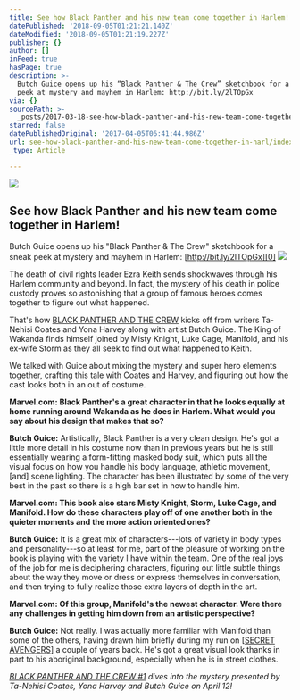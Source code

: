 ```yaml
---
title: See how Black Panther and his new team come together in Harlem!
datePublished: '2018-09-05T01:21:21.140Z'
dateModified: '2018-09-05T01:21:19.227Z'
publisher: {}
author: []
inFeed: true
hasPage: true
description: >-
  Butch Guice opens up his “Black Panther & The Crew” sketchbook for a sneak
  peek at mystery and mayhem in Harlem: http://bit.ly/2lTOpGx
via: {}
sourcePath: >-
  _posts/2017-03-18-see-how-black-panther-and-his-new-team-come-together-in-harl.md
starred: false
datePublishedOriginal: '2017-04-05T06:41:44.986Z'
url: see-how-black-panther-and-his-new-team-come-together-in-harl/index.html
_type: Article

---
```

![](https://the-grid-user-content.s3-us-west-2.amazonaws.com/cd37cc8d-0c75-477e-b66d-6ede189e8213.jpg)

## See how Black Panther and his new team come together in Harlem!

Butch Guice opens up his "Black Panther & The Crew" sketchbook for a sneak peek at mystery and mayhem in Harlem: [http://bit.ly/2lTOpGx][0]
![](https://the-grid-user-content.s3-us-west-2.amazonaws.com/0adbc797-a5c5-4871-9ead-a5ea7ee6770a.gif)

The death of civil rights leader Ezra Keith sends shockwaves through his Harlem community and beyond. In fact, the mystery of his death in police custody proves so astonishing that a group of famous heroes comes together to figure out what happened.

That's how [BLACK PANTHER AND THE CREW][1] kicks off from writers Ta-Nehisi Coates and Yona Harvey along with artist Butch Guice. The King of Wakanda finds himself joined by Misty Knight, Luke Cage, Manifold, and his ex-wife Storm as they all seek to find out what happened to Keith.

We talked with Guice about mixing the mystery and super hero elements together, crafting this tale with Coates and Harvey, and figuring out how the cast looks both in an out of costume.

**Marvel.com: Black Panther's a great character in that he looks equally at home running around Wakanda as he does in Harlem. What would you say about his design that makes that so?**

**Butch Guice:** Artistically, Black Panther is a very clean design. He's got a little more detail in his costume now than in previous years but he is still essentially wearing a form-fitting masked body suit, which puts all the visual focus on how you handle his body language, athletic movement, \[and\] scene lighting. The character has been illustrated by some of the very best in the past so there is a high bar set in how to handle him.

**Marvel.com: This book also stars Misty Knight, Storm, Luke Cage, and Manifold. How do these characters play off of one another both in the quieter moments and the more action oriented ones?**

**Butch Guice:** It is a great mix of characters---lots of variety in body types and personality---so at least for me, part of the pleasure of working on the book is playing with the variety I have within the team. One of the real joys of the job for me is deciphering characters, figuring out little subtle things about the way they move or dress or express themselves in conversation, and then trying to fully realize those extra layers of depth in the art.

**Marvel.com: Of this group, Manifold's the newest character. Were there any challenges in getting him down from an artistic perspective?**

**Butch Guice:** Not really. I was actually more familiar with Manifold than some of the others, having drawn him briefly during my run on \[[SECRET AVENGERS][2]\] a couple of years back. He's got a great visual look thanks in part to his aboriginal background, especially when he is in street clothes.

_[BLACK PANTHER AND THE CREW \#1][3] dives into the mystery presented by Ta-Nehisi Coates, Yona Harvey and Butch Guice on April 12!_

[0]: http://bit.ly/2lTOpGx
[1]: https://comicstore.marvel.com/Black-Panther-And-The-Crew-2017/comics-series/89688
[2]: http://marvel.com/comics/series/17547/secret_avengers_2013_-_2014
[3]: https://comicstore.marvel.com/Black-Panther-And-The-Crew-2017-1/digital-comic/44578